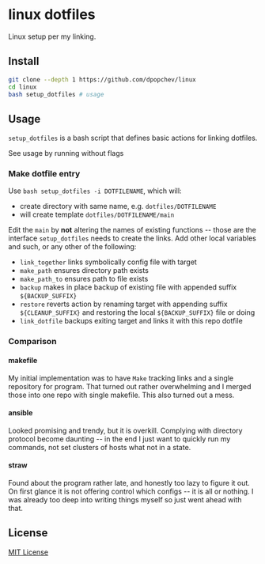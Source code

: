 # linux dotfiles

Linux setup per my linking.

## Install

```bash
git clone --depth 1 https://github.com/dpopchev/linux
cd linux
bash setup_dotfiles # usage
```

## Usage

`setup_dotfiles` is a bash script that defines basic actions for linking dotfiles.

See usage by running without flags

### Make dotfile entry

Use `bash setup_dotfiles -i DOTFILENAME`, which will:

- create directory with same name, e.g. `dotfiles/DOTFILENAME`
- will create template `dotfiles/DOTFILENAME/main`

Edit the `main` by **not** altering the names of existing functions -- those are
the interface `setup_dotfiles` needs to create the links. Add other local
variables and such, or any other of the following:

- `link_together` links symbolically config file with target
- `make_path` ensures directory path exists
- `make_path_to` ensures path to file exists
- `backup` makes in place backup of existing file with appended suffix `${BACKUP_SUFFIX}`
- `restore` reverts action by renaming target with appending suffix
`${CLEANUP_SUFFIX}` and restoring the local `${BACKUP_SUFFIX}` file or doing
- `link_dotfile` backups exiting target and links it with this repo dotfile

### Comparison


#### makefile

My initial implementation was to have `Make` tracking links and a single
repository for program. That turned out rather overwhelming and I merged those
into one repo with single makefile. This also turned out a mess.

#### ansible

Looked promising and trendy, but it is overkill. Complying with directory
protocol become daunting -- in the end I just want to quickly run my commands,
not set clusters of hosts what not in a state.

#### straw

Found about the program rather late, and honestly too lazy to figure it out. On
first glance it is not offering control which configs -- it is all or nothing. I was
already too deep into writing things myself so just went ahead with that.

## License

[MIT License](https://choosealicense.com/licenses/mit/)
